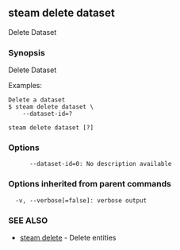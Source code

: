 ## steam delete dataset

Delete Dataset

### Synopsis


Delete Dataset

Examples:

    Delete a dataset
    $ steam delete dataset \
        --dataset-id=?

```
steam delete dataset [?]
```

### Options

```
      --dataset-id=0: No description available
```

### Options inherited from parent commands

```
  -v, --verbose[=false]: verbose output
```

### SEE ALSO
* [steam delete](steam_delete.md)	 - Delete entities

